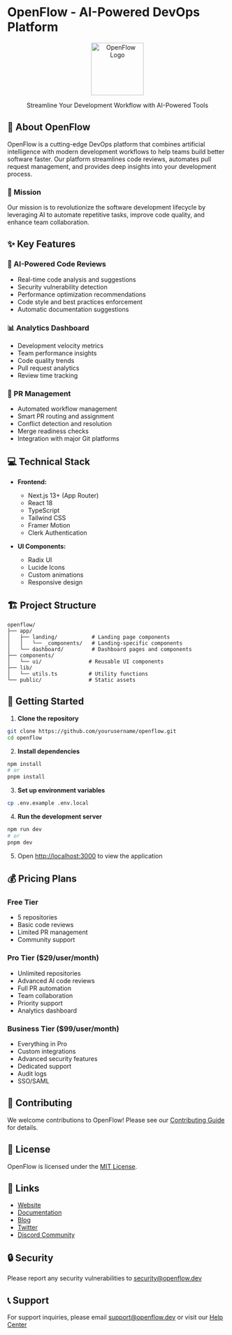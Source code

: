 # OpenFlow - AI-Powered DevOps Platform

<div align="center">
  <img src="public/logo.png" alt="OpenFlow Logo" width="120" />
  <p>Streamline Your Development Workflow with AI-Powered Tools</p>
</div>

## 🚀 About OpenFlow

OpenFlow is a cutting-edge DevOps platform that combines artificial intelligence with modern development workflows to help teams build better software faster. Our platform streamlines code reviews, automates pull request management, and provides deep insights into your development process.

### 🎯 Mission

Our mission is to revolutionize the software development lifecycle by leveraging AI to automate repetitive tasks, improve code quality, and enhance team collaboration.

## ✨ Key Features

### 🤖 AI-Powered Code Reviews
- Real-time code analysis and suggestions
- Security vulnerability detection
- Performance optimization recommendations
- Code style and best practices enforcement
- Automatic documentation suggestions

### 📊 Analytics Dashboard
- Development velocity metrics
- Team performance insights
- Code quality trends
- Pull request analytics
- Review time tracking

### 🔄 PR Management
- Automated workflow management
- Smart PR routing and assignment
- Conflict detection and resolution
- Merge readiness checks
- Integration with major Git platforms

## 💻 Technical Stack

- **Frontend:**
  - Next.js 13+ (App Router)
  - React 18
  - TypeScript
  - Tailwind CSS
  - Framer Motion
  - Clerk Authentication

- **UI Components:**
  - Radix UI
  - Lucide Icons
  - Custom animations
  - Responsive design

## 🏗️ Project Structure

```
openflow/
├── app/
│   ├── landing/           # Landing page components
│   │   └── _components/   # Landing-specific components
│   └── dashboard/         # Dashboard pages and components
├── components/
│   └── ui/               # Reusable UI components
├── lib/
│   └── utils.ts          # Utility functions
└── public/               # Static assets
```

## 🚀 Getting Started

1. **Clone the repository**
```bash
git clone https://github.com/yourusername/openflow.git
cd openflow
```

2. **Install dependencies**
```bash
npm install
# or
pnpm install
```

3. **Set up environment variables**
```bash
cp .env.example .env.local
```

4. **Run the development server**
```bash
npm run dev
# or
pnpm dev
```

5. Open [http://localhost:3000](http://localhost:3000) to view the application

## 💰 Pricing Plans

### Free Tier
- 5 repositories
- Basic code reviews
- Limited PR management
- Community support

### Pro Tier ($29/user/month)
- Unlimited repositories
- Advanced AI code reviews
- Full PR automation
- Team collaboration
- Priority support
- Analytics dashboard

### Business Tier ($99/user/month)
- Everything in Pro
- Custom integrations
- Advanced security features
- Dedicated support
- Audit logs
- SSO/SAML

## 🤝 Contributing

We welcome contributions to OpenFlow! Please see our [Contributing Guide](CONTRIBUTING.md) for details.

## 📝 License

OpenFlow is licensed under the [MIT License](LICENSE).

## 🔗 Links

- [Website](https://openflow.dev)
- [Documentation](https://docs.openflow.dev)
- [Blog](https://blog.openflow.dev)
- [Twitter](https://twitter.com/openflowdev)
- [Discord Community](https://discord.gg/openflow)

## 🔒 Security

Please report any security vulnerabilities to security@openflow.dev

## 📞 Support

For support inquiries, please email support@openflow.dev or visit our [Help Center](https://help.openflow.dev)
